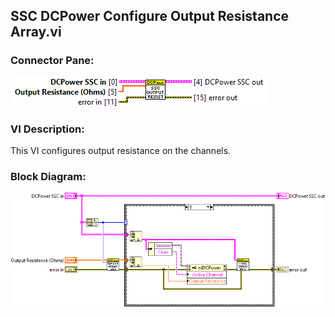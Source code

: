 ## **SSC DCPower Configure Output Resistance Array.vi**
### Connector Pane:
![alt text](/docs/images/Instrument%20Control/DCPower/SSC%20DCPower/Source/SSC%20DCPower%20Configure%20Output%20Resistance%20Array.vic.png "SSC DCPower Configure Output Resistance Array.vi connector pane")

### VI Description:
This VI configures output resistance on the channels.

### Block Diagram:
![alt text](/docs/images/Instrument%20Control/DCPower/SSC%20DCPower/Source/SSC%20DCPower%20Configure%20Output%20Resistance%20Array.vid.png "SSC DCPower Configure Output Resistance Array.vi block diagram")
